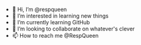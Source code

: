 - 👋 Hi, I’m @respqueen
- 👀 I’m interested in learning new things
- 🌱 I’m currently learning GitHub
- 💞️ I’m looking to collaborate on whatever's clever
- 📫 How to reach me @RespQueen

<!---
respqueen/respqueen is a ✨ special ✨ repository because its `README.md` (this file) appears on your GitHub profile.
You can click the Preview link to take a look at your changes.
--->
